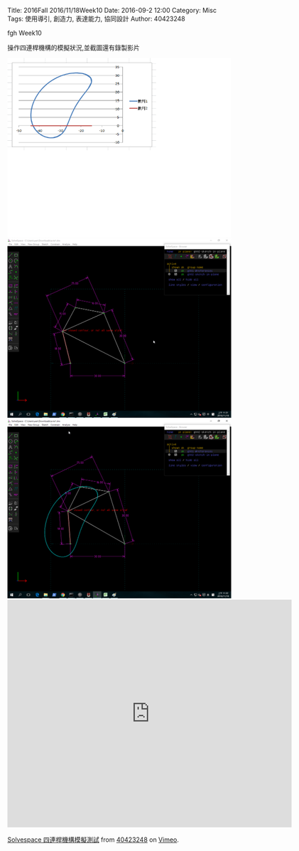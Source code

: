 Title: 2016Fall 2016/11/18Week10
Date: 2016-09-2 12:00
Category: Misc
Tags: 使用導引, 創造力, 表達能力, 協同設計
Author: 40423248

fgh Week10

操作四連桿機構的模擬狀況,並截圖還有錄製影片

<img src="./../data/SSmotion.png" width= "800" />

<img src="./../data/SSmotion1.png" width= "800" />

<img src="./../data/SSmotion2.png" width= "800" />

<iframe src="https://player.vimeo.com/video/199116276" width="640" height="512" frameborder="0" webkitallowfullscreen mozallowfullscreen allowfullscreen></iframe>
<p><a href="https://vimeo.com/199116276">Solvespace 四連桿機構模擬測試</a> from <a href="https://vimeo.com/user46447136">40423248</a> on <a href="https://vimeo.com">Vimeo</a>.</p>
